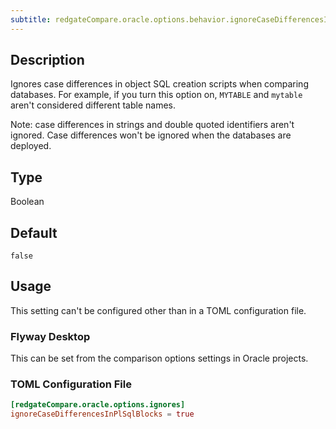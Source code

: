 ```yaml
---
subtitle: redgateCompare.oracle.options.behavior.ignoreCaseDifferencesInPlSqlBlocks
---
```


## Description

Ignores case differences in object SQL creation scripts when comparing databases. For example, if you turn this option on, `MYTABLE` and `mytable` aren't considered different table names.

Note: case differences in strings and double quoted identifiers aren't ignored. Case differences won't be ignored when the databases are deployed.

## Type

Boolean

## Default

`false`

## Usage

This setting can't be configured other than in a TOML configuration file.

### Flyway Desktop

This can be set from the comparison options settings in Oracle projects.

### TOML Configuration File

```toml
[redgateCompare.oracle.options.ignores]
ignoreCaseDifferencesInPlSqlBlocks = true
```
